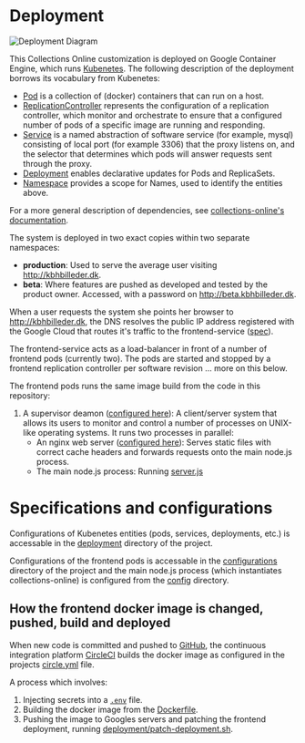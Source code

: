 # Deployment

![Deployment Diagram](https://rawgithub.com/CopenhagenCityArchives/kbh-billeder/master/docs/deployment-diagram.svg)

This Collections Online customization is deployed on Google Container Engine,
which runs [Kubenetes](https://kubernetes.io/). The following description of the
deployment borrows its vocabulary from Kubenetes:

- [Pod](https://kubernetes.io/docs/api-reference/v1.5/#pod-v1)
  is a collection of (docker) containers that can run on a host.
- [ReplicationController](https://kubernetes.io/docs/api-reference/v1.5/#replicationcontroller-v1)
  represents the configuration of a replication controller, which monitor and
  orchestrate to ensure that a configured number of pods of a specific image are
  running and responding.
- [Service](https://kubernetes.io/docs/api-reference/v1.5/#service-v1)
  is a named abstraction of software service (for example, mysql) consisting of
  local port (for example 3306) that the proxy listens on, and the selector that
  determines which pods will answer requests sent through the proxy.
- [Deployment](https://kubernetes.io/docs/api-reference/v1.5/#deployment-v1beta1)
  enables declarative updates for Pods and ReplicaSets.
- [Namespace](https://kubernetes.io/docs/api-reference/v1.5/#namespace-v1)
  provides a scope for Names, used to identify the entities above.

For a more general description of dependencies, see
[collections-online's documentation](https://github.com/collections-online/collections-online/blob/master/docs/DEPENDENCIES.md).

The system is deployed in two exact copies within two separate namespaces:

- **production**: Used to serve the average user visiting http://kbhbilleder.dk.
- **beta**: Where features are pushed as developed and tested by the product
  owner. Accessed, with a password on http://beta.kbhbilleder.dk.

When a user requests the system she points her browser to http://kbhbilleder.dk,
the DNS resolves the public IP address registered with the Google Cloud that
routes it's traffic to the frontend-service ([spec](../deployment/frontend-service.yaml)).

The frontend-service acts as a load-balancer in front of a number of frontend
pods (currently two). The pods are started and stopped by a frontend replication
controller per software revision ... more on this below.

The frontend pods runs the same image build from the code in this repository:
1. A supervisor deamon ([configured here](../configurations/supervisord.conf)):
   A client/server system that allows its users to monitor and control a number
   of processes on UNIX-like operating systems.
   It runs two processes in parallel:
   - An nginx web server ([configured here](../configurations/nginx.conf)):
     Serves static files with correct cache headers and forwards requests onto
     the main node.js process.
   - The main node.js process: Running [server.js](../server.js)

# Specifications and configurations

Configurations of Kubenetes entities (pods, services, deployments, etc.) is
accessable in the [deployment](../deployment) directory of the project.

Configurations of the frontend pods is accessable in the
[configurations](../configurations) directory of the project and the main node.js
process (which instantiates collections-online) is configured from the
[config](../config) directory.

## How the frontend docker image is changed, pushed, build and deployed

When new code is committed and pushed to
[GitHub](https://github.com/CopenhagenCityArchives/kbh-billeder), the continuous
integration platform
[CircleCI](https://circleci.com/gh/CopenhagenCityArchives/kbh-billeder) builds
the docker image as configured in the projects [circle.yml](../circle.yml) file.

A process which involves:
1. Injecting secrets into a [`.env`](https://www.npmjs.com/package/dotenv) file.
2. Building the docker image from the [Dockerfile](../Dockerfile).
3. Pushing the image to Googles servers and patching the frontend deployment,
   running [deployment/patch-deployment.sh](../deployment/patch-deployment.sh).
